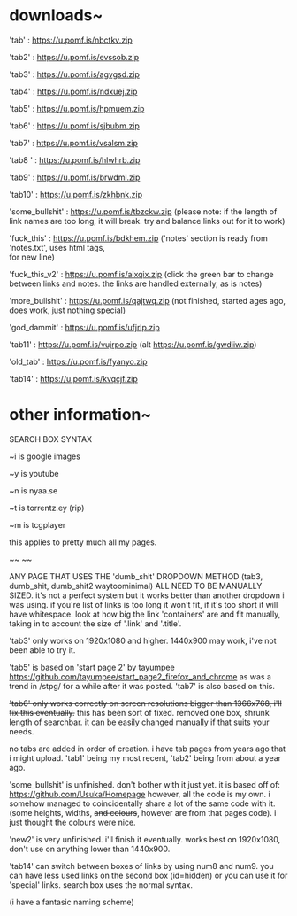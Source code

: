 # downloads~

'tab' : https://u.pomf.is/nbctkv.zip

'tab2' : https://u.pomf.is/evssob.zip

'tab3' : https://u.pomf.is/agvgsd.zip

'tab4' : https://u.pomf.is/ndxuej.zip

'tab5' : https://u.pomf.is/hpmuem.zip

'tab6' : https://u.pomf.is/sjbubm.zip

'tab7' : https://u.pomf.is/vsalsm.zip

'tab8 ' : https://u.pomf.is/hlwhrb.zip

'tab9' : https://u.pomf.is/brwdml.zip

'tab10' : https://u.pomf.is/zkhbnk.zip

'some_bullshit' :  https://u.pomf.is/tbzckw.zip (please note: if the length of link names are too long, it will break. try and balance links out for it to work)

'fuck_this' : https://u.pomf.is/bdkhem.zip ('notes' section is ready from 'notes.txt', uses html tags, <br> for new line)

'fuck_this_v2' : https://u.pomf.is/aixqix.zip (click the green bar to change between links and notes. the links are handled externally, as is notes)

'more_bullshit' : https://u.pomf.is/qajtwq.zip (not finished, started ages ago, does work, just nothing special)

'god_dammit' : https://u.pomf.is/ufjrlp.zip

'tab11' : https://u.pomf.is/vujrpo.zip (alt https://u.pomf.is/gwdiiw.zip)

'old_tab' : https://u.pomf.is/fyanyo.zip

'tab14' : https://u.pomf.is/kvqcjf.zip

# other information~

SEARCH BOX SYNTAX

~i is google images

~y is youtube

~n is nyaa.se

~t is torrentz.ey (rip)

~m is tcgplayer

this applies to pretty much all my pages.

~~      ~~

ANY PAGE THAT USES THE 'dumb_shit' DROPDOWN METHOD (tab3, dumb_shit, dumb_shit2 waytoominimal) ALL NEED TO BE MANUALLY SIZED. it's not a perfect system but it works better than another dropdown i was using. if you're list of links is too long it won't fit, if it's too short it will have whitespace. look at how big the link 'containers' are and fit manually, taking in to account the size of '.link' and '.title'.

'tab3' only works on 1920x1080 and higher. 1440x900 may work, i've not been able to try it. 

'tab5' is based on 'start page 2' by tayumpee https://github.com/tayumpee/start_page2_firefox_and_chrome as was a trend in /stpg/ for a while after it was posted. 'tab7' is also based on this.

~~'tab6' only works correctly on screen resolutions bigger than 1366x768, i'll fix this eventually.~~ this has been sort of fixed. removed one box, shrunk length of searchbar. it can be easily changed manually if that suits your needs.

no tabs are added in order of creation. i have tab pages from years ago that i might upload. 'tab1' being my most recent, 'tab2' being from about a year ago.

'some_bullshit' is unfinished. don't bother with it just yet. it is based off of: https://github.com/Usuka/Homepage
however, all the code is my own. i somehow managed to coincidentally share a lot of the same code with it. (some heights, widths, ~~and colours~~, however are from that pages code). i just thought the colours were nice.

'new2' is very unfinished. i'll finish it eventually. works best on 1920x1080, don't use on anything lower than 1440x900.

'tab14' can switch between boxes of links by using num8 and num9. you can have less used links on the second box (id=hidden) or you can use it for 'special' links. search box uses the normal syntax.

(i have a fantasic naming scheme)

